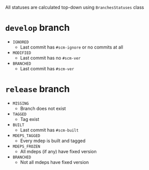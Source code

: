 All statuses are calculated top-down using `BranchesStatuses` class

# `develop` branch
- `IGNORED`
  - Last commit has `#scm-ignore` or no commits at all
- `MODIFIED`
  - Last commit has no `#scm-ver`
- `BRANCHED`
  - Last commit has `#scm-ver`
  
# `release` branch
- `MISSING`
  - Branch does not exist
- `TAGGED`
  - Tag exist
- `BUILT`
  - Last commit has `#scm-built`
- `MDEPS_TAGGED`   
  - Every mdep is built and tagged
- `MDEPS_FROZEN` 
  - All mdeps (if any) have fixed version
- `BRANCHED`
  - Not all mdeps have fixed version
